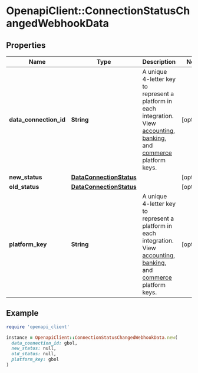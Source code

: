 # OpenapiClient::ConnectionStatusChangedWebhookData

## Properties

| Name | Type | Description | Notes |
| ---- | ---- | ----------- | ----- |
| **data_connection_id** | **String** | A unique 4-letter key to represent a platform in each integration. View [accounting](https://docs.codat.io/integrations/accounting/overview#platform-keys), [banking](https://docs.codat.io/integrations/banking/overview#platform-keys), and [commerce](https://docs.codat.io/integrations/commerce/overview#platform-keys) platform keys. | [optional] |
| **new_status** | [**DataConnectionStatus**](DataConnectionStatus.md) |  | [optional] |
| **old_status** | [**DataConnectionStatus**](DataConnectionStatus.md) |  | [optional] |
| **platform_key** | **String** | A unique 4-letter key to represent a platform in each integration. View [accounting](https://docs.codat.io/integrations/accounting/overview#platform-keys), [banking](https://docs.codat.io/integrations/banking/overview#platform-keys), and [commerce](https://docs.codat.io/integrations/commerce/overview#platform-keys) platform keys. | [optional] |

## Example

```ruby
require 'openapi_client'

instance = OpenapiClient::ConnectionStatusChangedWebhookData.new(
  data_connection_id: gbol,
  new_status: null,
  old_status: null,
  platform_key: gbol
)
```

